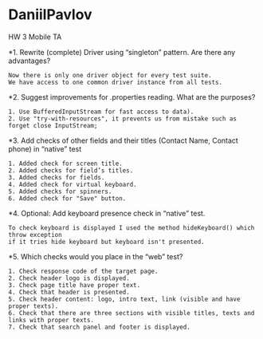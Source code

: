 # DaniilPavlov
HW 3 Mobile TA

*1. Rewrite (complete) Driver using “singleton” pattern. Are there any advantages?

    Now there is only one driver object for every test suite.
    We have access to one common driver instance from all tests.

*2. Suggest improvements for .properties reading. What are the purposes?

    1. Use BufferedInputStream for fast access to data).
    2. Use "try-with-resources", it prevents us from mistake such as forget close InputStream;

*3. Add checks of other fields and their titles (Contact Name, Contact phone) in “native” test

    1. Added check for screen title.
    2. Added checks for field’s titles.
    3. Added checks for fields.
    4. Added check for virtual keyboard.
    5. Added checks for spinners.
    6. Added check for "Save" button.

*4. Optional: Add keyboard presence check in “native” test.

    To check keyboard is displayed I used the method hideKeyboard() which throw exception
    if it tries hide keyboard but keyboard isn't presented.

*5. Which checks would you place in the “web” test?

    1. Check response code of the target page.
    2. Check header logo is displayed.
    3. Check page title have proper text.
    4. Check that header is presented.
    5. Check header content: logo, intro text, link (visible and have proper texts).
    6. Check that there are three sections with visible titles, texts and links with proper texts.
    7. Check that search panel and footer is displayed.


